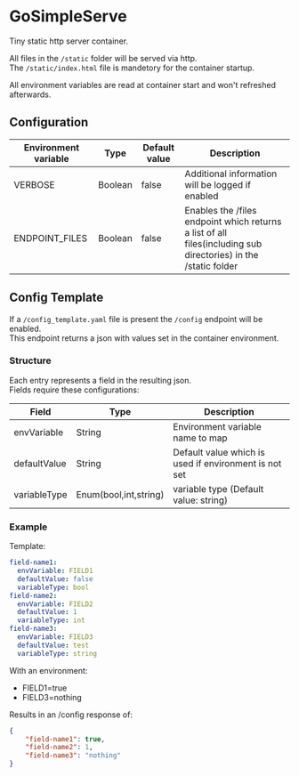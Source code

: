 # GoSimpleServe

Tiny static http server container.  

All files in the `/static` folder will be served via http.  
The `/static/index.html` file is mandetory for the container startup.  

All environment variables are read at container start and won't refreshed afterwards.

## Configuration

| Environment variable | Type    | Default value | Description                                                                                                    |
|----------------------|---------|---------------|----------------------------------------------------------------------------------------------------------------|
| VERBOSE              | Boolean | false         | Additional information will be logged if enabled                                                               |
| ENDPOINT_FILES       | Boolean | false         | Enables the /files endpoint which returns a list of all files(including sub directories) in the /static folder |

## Config Template

If a `/config_template.yaml` file is present the `/config` endpoint will be enabled.  
This endpoint returns a json with values set in the container environment.  

### Structure

Each entry represents a field in the resulting json.  
Fields require these configurations:  

| Field        | Type                  | Description                                           |
|--------------|-----------------------|-------------------------------------------------------|
| envVariable  | String                | Environment variable name to map                      |
| defaultValue | String                | Default value which is used if environment is not set |
| variableType | Enum(bool,int,string) | variable type (Default value: string)                 |

### Example

Template:

```YAML
field-name1:
  envVariable: FIELD1
  defaultValue: false
  variableType: bool
field-name2:
  envVariable: FIELD2
  defaultValue: 1
  variableType: int
field-name3:
  envVariable: FIELD3
  defaultValue: test
  variableType: string
```

With an environment:

- FIELD1=true
- FIELD3=nothing

Results in an /config response of:

```JSON
{
    "field-name1": true,
    "field-name2": 1,
    "field-name3": "nothing"
}
```
